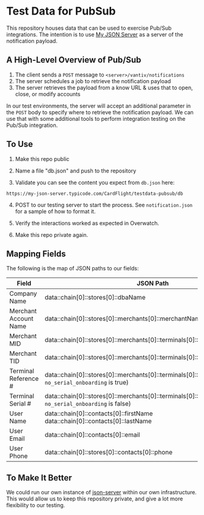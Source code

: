 # Test Data for PubSub

This repository houses data that can be used to exercise Pub/Sub integrations.  The intention is
to use [My JSON Server](https://my-json-server.typicode.com/) as a server of the notification
payload.

## A High-Level Overview of Pub/Sub

1.  The client sends a `POST` message to `<server>/vantiv/notifications`
2.  The server schedules a job to retrieve the notification payload
3.  The server retrieves the payload from a know URL & uses that to open, close, or modify accounts

In our test environments, the server will accept an additional parameter in the `POST` body to
specify where to retrieve the notification payload.  We can use that with some additional tools
to perform integration testing on the Pub/Sub integration.

## To Use
1.  Make this repo public

2.  Name a file "db.json" and push to the repository

3.  Validate you can see the content you expect from `db.json` here:  

```
https://my-json-server.typicode.com/CardFlight/testdata-pubsub/db
```

4.  POST to our testing server to start the process.  See `notification.json` for a sample of how to
format it.

5.  Verify the interactions worked as expected in Overwatch.

6.  Make this repo private again.

## Mapping Fields

The following is the map of JSON paths to our fields:

| Field                 | JSON Path                                                                                               |
|-----------------------|---------------------------------------------------------------------------------------------------------|
| Company Name          | data::chain[0]::stores[0]::dbaName                                                                      |
| Merchant Account Name | data::chain[0]::stores[0]::merchants[0]::merchantName                                                   |
| Merchant MID          | data::chain[0]::stores[0]::merchants[0]::terminals[0]::hostMerchantNumber                               |
| Merchant TID          | data::chain[0]::stores[0]::merchants[0]::terminals[0]::terminalNumber                                   |
| Terminal Reference #  | data::chain[0]::stores[0]::merchants[0]::terminals[0]::terminalId (if  `no_serial_onboarding` is true)  |
| Terminal Serial #     | data::chain[0]::stores[0]::merchants[0]::terminals[0]::terminalId (if  `no_serial_onboarding` is false) |
| User Name             | data::chain[0]::contacts[0]::firstName data::chain[0]::contacts[0]::lastName                            |
| User Email            | data::chain[0]::contacts[0]::email                                                                      |
| User Phone            | data::chain[0]::stores[0]::contacts[0]::phone                                                           |

## To Make It Better

We could run our own instance of [json-server](https://github.com/typicode/json-server) within our
own infrastructure.  This would allow us to keep this repository private, and give a lot more
flexibility to our testing.
